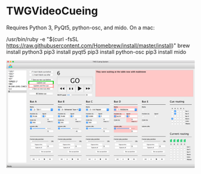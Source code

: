 # TWGVideoCueing

Requires Python 3, PyQt5, python-osc, and mido. On a mac:

/usr/bin/ruby -e "$(curl -fsSL https://raw.githubusercontent.com/Homebrew/install/master/install)"
brew install python3
pip3 install pyqt5
pip3 install python-osc
pip3 install mido

![screenshot](screenshots/cueingpoc2.png)

